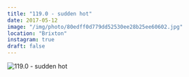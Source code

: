 ```yaml
---
title: "119.0 - sudden hot"
date: 2017-05-12
image: "/img/photo/80edff0d779dd52530ee28b25ee60602.jpg"
location: "Brixton"
instagram: true
draft: false
---
```


![119.0 - sudden hot](/img/photo/80edff0d779dd52530ee28b25ee60602.jpg)
